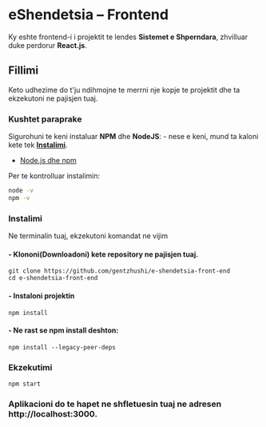 # eShendetsia – Frontend

Ky eshte frontend-i i projektit te lendes **Sistemet e Shperndara**, zhvilluar duke perdorur **React.js**.

## Fillimi

Keto udhezime do t'ju ndihmojne te merrni nje kopje te projektit dhe ta ekzekutoni ne pajisjen tuaj.

### Kushtet paraprake

Sigurohuni te keni instaluar **NPM** dhe **NodeJS**: - nese e keni, mund ta kaloni kete tek [**Instalimi**](#instalimi).
- [Node.js dhe npm](https://nodejs.org/en/download/)

Per te kontrolluar instalimin:

```bash
node -v
npm -v
```
### Instalimi
Ne terminalin tuaj, ekzekutoni komandat ne vijim

#### - Klononi(Downloadoni) kete repository ne pajisjen tuaj.
```
git clone https://github.com/gentzhushi/e-shendetsia-front-end
cd e-shendetsia-front-end
```
#### - Instaloni projektin
```
npm install
```
#### - Ne rast se npm install deshton:
```
npm install --legacy-peer-deps
```

### Ekzekutimi
```    
npm start
```

### Aplikacioni do te hapet ne shfletuesin tuaj ne adresen http://localhost:3000.
